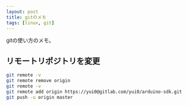```yaml
---
layout: post
title: gitのメモ
tags: [linux, git]
---
```


gitの使い方のメモ。

## リモートリポジトリを変更

```bash
git remote -v
git remote remove origin
git remote -v
git remote add origin https://yui0@gitlab.com/yui0/arduino-sdk.git
git push -u origin master
```
